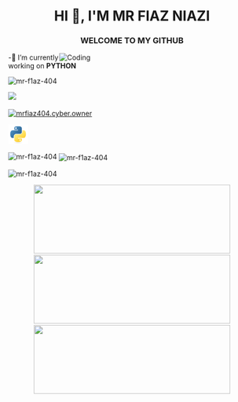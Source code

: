 <h1 align="center">HI 👋, I'M MR FIAZ NIAZI</h1>
<h3 align="center">WELCOME TO MY GITHUB</h3>
<img align="right" alt="Coding" width="400" src="https://media.tenor.com/rePDfDWO3XoAAAAd/hacking.gif">

-🔭 I’m currently working on **PYTHON**

<p align="left"> <img src="https://komarev.com/ghpvc/?username=mr-f1az-404&label=Profile%20views&color=0e75b6&style=flat" alt="mr-f1az-404" /> </p>

<a href="https://github.com/MR-F1AZ-404"><img src="https://img.shields.io/github/followers/MR-F1AZ-404?label=followers&style=social"/></a>

<a href="https://fb.com/mrfiaz404.cyber.owner" target="blank"><img align="center" src="https://raw.githubusercontent.com/rahuldkjain/github-profile-readme-generator/master/src/images/icons/Social/facebook.svg" alt="mrfiaz404.cyber.owner" height="30" width="40" /></a>
</p>


<p align="left"> <a href="https://www.python.org" target="_blank" rel="noreferrer"> <img src="https://raw.githubusercontent.com/devicons/devicon/master/icons/python/python-original.svg" alt="python" width="40" height="40"/> </a> </p>

<p><img align="left" src="https://github-readme-stats.vercel.app/api/top-langs?username=mr-f1az-404&show_icons=true&locale=en&layout=compact" alt="mr-f1az-404" /></p>

<p>&nbsp;<img align="center" src="https://github-readme-stats.vercel.app/api?username=mr-f1az-404&show_icons=true&locale=en" alt="mr-f1az-404" /></p>

<p><img align="center" src="https://github-readme-streak-stats.herokuapp.com/?user=mr-f1az-404&" alt="mr-f1az-404" /></p>

<p align="center">
<a href="https://github.com/MR-F1AZ-404/Random"><img width="400" height="140" src="https://github-readme-stats.vercel.app/api/pin/?username=MR-F1AZ-404&repo=Random&theme=chartreuse-blank"></a>
<a href="https://github.com/MR-F1AZ-404/apk"><img width="400" height="140" src="https://github-readme-stats.vercel.app/api/pin/?username=MR-F1AZ-404&repo=apk&theme=chartreuse-blank"></a>
<a href="https://github.com/MR-F1AZ-404/Mail"><img width="400" 
height="140" src="https://github-readme-stats.vercel.app/api/pin/?username=MR-F1AZ-404&repo=Mail&theme=chartreuse-blank"></a>
<a 
